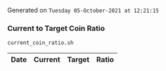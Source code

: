 Generated on `Tuesday 05-October-2021 at 12:21:15`

### Current to Target Coin Ratio
`current_coin_ratio.sh`

Date|Current|Target|Ratio
---|---|---|---
